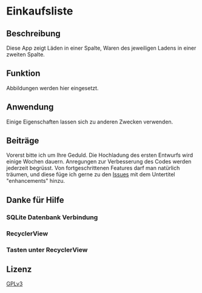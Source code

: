 # Einkaufsliste

## Beschreibung
Diese App zeigt Läden in einer Spalte, Waren des jeweiligen Ladens in einer zweiten Spalte.

## Funktion
Abbildungen werden hier eingesetzt.

## Anwendung
Einige Eigenschaften lassen sich zu anderen Zwecken verwenden.

## Beiträge
Vorerst bitte ich um Ihre Geduld. Die Hochladung des ersten Entwurfs wird einige Wochen dauern. Anregungen zur Verbesserung des Codes werden jederzeit begrüsst. Von fortgeschrittenen Features darf man natürlich träumen, und diese füge ich gerne zu den [Issues](https://github.com/Galajda/Einkaufsliste/issues?q=is%3Aopen+is%3Aissue+label%3Aenhancement) mit dem Untertitel "enhancements" hinzu.


## Danke für Hilfe
  ### SQLite Datenbank Verbindung
  
  ### RecyclerView
  
  ### Tasten unter RecyclerView
  
## Lizenz
[GPLv3](https://github.com/Galajda/Einkaufsliste/blob/master/LICENSE)


